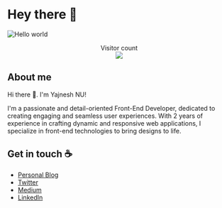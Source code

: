 # Hey there :wave:

<img src="https://cdn.pixabay.com/photo/2021/08/04/13/06/software-developer-6521720_1280.jpg" alt="Hello world">

<p align="center"> 
  Visitor count<br>
  <img src="https://profile-counter.glitch.me/sagar-viradiya/count.svg" />
</p>

## About me

Hi there 👋. I'm Yajnesh NU!

I'm a passionate and detail-oriented Front-End Developer, dedicated to creating engaging and seamless user experiences. With 2 years of experience in crafting dynamic and responsive web applications, I specialize in front-end technologies to bring designs to life.
## Get in touch :coffee:

- [Personal Blog](https://sagarviradiya.dev)
- [Twitter](https://twitter.com/viradiya_sagar)
- [Medium](https://medium.com/@sagarviradiya)
- [LinkedIn](https://www.linkedin.com/in/sagarviradiya)

